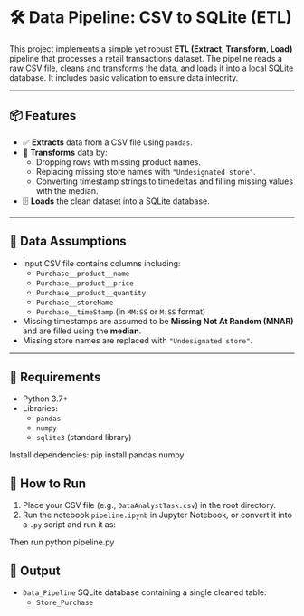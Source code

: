 # 🛠️ Data Pipeline: CSV to SQLite (ETL)

This project implements a simple yet robust **ETL (Extract, Transform, Load)** pipeline that processes a retail transactions dataset. The pipeline reads a raw CSV file, cleans and transforms the data, and loads it into a local SQLite database. It includes basic validation to ensure data integrity.

---

## 📦 Features

- ✅ **Extracts** data from a CSV file using `pandas`.
- 🔄 **Transforms** data by:
  - Dropping rows with missing product names.
  - Replacing missing store names with `"Undesignated store"`.
  - Converting timestamp strings to timedeltas and filling missing values with the median.
- 🗄️ **Loads** the clean dataset into a SQLite database.

---

## 🧾 Data Assumptions

- Input CSV file contains columns including:
  - `Purchase__product__name`
  - `Purchase__product__price`
  - `Purchase__product__quantity`
  - `Purchase__storeName`
  - `Purchase__timeStamp` (in `MM:SS` or `M:SS` format)
- Missing timestamps are assumed to be **Missing Not At Random (MNAR)** and are filled using the **median**.
- Missing store names are replaced with `"Undesignated store"`.

---

## 🧪 Requirements

- Python 3.7+
- Libraries:
  - `pandas`
  - `numpy`
  - `sqlite3` (standard library)

Install dependencies:
pip install pandas numpy


## 🚀 How to Run

1. Place your CSV file (e.g., `DataAnalystTask.csv`) in the root directory.
2. Run the notebook `pipeline.ipynb` in Jupyter Notebook, or convert it into a `.py` script and run it as:

Then run
python pipeline.py


## 📁 Output

- `Data_Pipeline` SQLite database containing a single cleaned table:
  - `Store_Purchase`